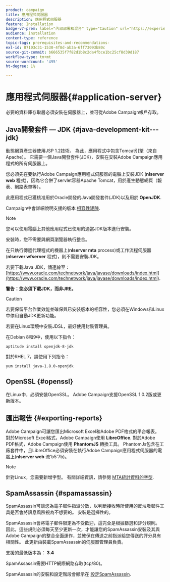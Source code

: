 ```yaml
---
product: campaign
title: 應用程式伺服器
description: 應用程式伺服器
feature: Installation
badge-v7-prem: label="內部部署和混合" type="Caution" url="https://experienceleague.adobe.com/docs/campaign-classic/using/installing-campaign-classic/architecture-and-hosting-models/hosting-models-lp/hosting-models.html?lang=zh-Hant" tooltip="僅適用於內部部署和混合部署"
audience: installation
content-type: reference
topic-tags: prerequisites-and-recommendations-
exl-id: 87103c31-1530-4f8d-ab3a-6ff73093b80c
source-git-commit: b666535f7f82d1b8c2da4fbce1bc25cf8d39d187
workflow-type: tm+mt
source-wordcount: '495'
ht-degree: 1%

---
```


# 應用程式伺服器{#application-server}



必要的資料庫存取層必須安裝在伺服器上，並可從Adobe Campaign帳戶存取。

## Java開發套件 — JDK {#java-development-kit---jdk}

動態網頁產生器使用JSP 1.2技術。 為此，應用程式中包含Tomcat引擎（來自Apache）。 它需要一個Java開發套件(JDK)，安裝在安裝Adobe Campaign應用程式的所有伺服器上。

您必須先在要執行Adobe Campaign應用程式伺服器的電腦上安裝JDK (**nlserver web** 程式)，因為它合併了servlet容器Apache Tomcat，用於產生動態網頁（報表、網路表單等）。

此應用程式已獲核准用於Oracle開發的Java開發套件(JDK)以及用於 **OpenJDK**.

Campaign中會詳細說明支援的版本 [相容性矩陣](../../rn/using/compatibility-matrix.md).

>[!NOTE]
>
>您可以使用電腦上其他應用程式已使用的適當JDK版本進行安裝。
>  
>安裝時，您不需要與網頁瀏覽器執行整合。
>
>在只執行傳遞代理程式的機器上(**nlserver mta** process)或工作流程伺服器(**nlserver wfserver** 程式)，則不需要安裝JDK。

若要下載Java JDK，請連線至： [https://www.oracle.com/technetwork/java/javase/downloads/index.html](https://www.oracle.com/technetwork/java/javase/downloads/index.html).

**警告：您必須下載JDK，而非JRE。**

>[!CAUTION]
>
>若要保留平台作業效能並確保與已安裝版本的相容性，您必須在Windows和Linux中停用自動JDK更新功能。

若要在Linux環境中安裝JDSL，最好使用封裝管理員。

在Debian 8和9中，使用以下指令：

```
aptitude install openjdk-8-jdk
```

對於RHEL 7，請使用下列指令：

```
yum install java-1.8.0-openjdk
```

## OpenSSL {#openssl}

在Linux中，必須安裝OpenSSL。 Adobe Campaign支援OpenSSL 1.0.2版或更新版本。

## 匯出報告 {#exporting-reports}

Adobe Campaign可讓您匯出Microsoft Excel和Adobe PDF格式的平台報表。 對於Microsoft Excel格式，Adobe Campaign使用 **LibreOffice**. 對於Adobe PDF格式，Adobe Campaign使用 **PhantomJS** 轉換工具。 PhantomJs包含在工廠套件中，且LibreOffice必須安裝在執行Adobe Campaign應用程式伺服器的電腦上(**nlserver web** 流&#39;b5&#39;7b)。

>[!NOTE]
>
>針對Linux，您需要新增字型。 有關詳細資訊，請參閱 [MTA統計資料的字型](../../installation/using/prerequisites-of-campaign-installation-in-linux.md#fonts-for-mta-statistics).

## SpamAssassin {#spamassassin}

SpamAssassin可讓您為電子郵件指派分數，以判斷接收時所使用的反垃圾郵件工具是否會將訊息風險視為不想要的。 安裝是選擇性的。

SpamAssassin會將電子郵件限定為不受歡迎，這完全是根據篩選和評分規則。 因此，這些規則必須每天至少更新一次，才能讓您的SpamAssassin安裝及其與Adobe Campaign的整合全面運作，並確保在傳送之前指派給您傳送的評分具有相關性。 此更新由裝載SpamAssassin的伺服器管理員負責。

支援的最低版本為： **3.4**

SpamAssassin需要HTTP網際網路存取(tcp/80)。

SpamAssassin的安裝和設定階段會顯示在 [設定SpamAssassin](../../installation/using/configuring-spamassassin.md).
